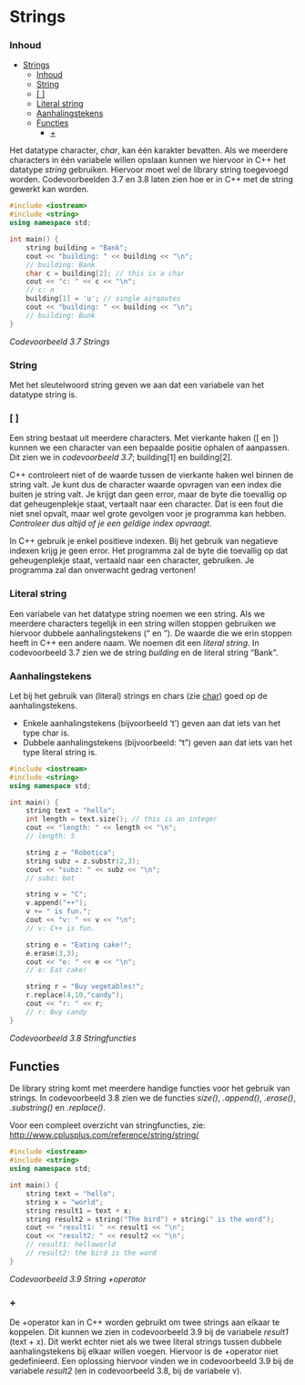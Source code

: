# Strings [](title-id) <!-- omit in toc -->

### Inhoud[](toc-id) <!-- omit in toc -->

- [Strings](#strings-)
  - [Inhoud](#inhoud)
  - [String](#string)
  - [\[ \]](#-)
  - [Literal string](#literal-string)
  - [Aanhalingstekens](#aanhalingstekens)
  - [Functies](#functies)
    - [+](#)

Het datatype character, *char*, kan één karakter bevatten. Als we
meerdere characters in één variabele willen opslaan kunnen we hiervoor in C++ het
datatype *string* gebruiken.
Hiervoor moet wel de library string toegevoegd worden.
Codevoorbeelden 3.7 en 3.8 laten zien hoe er in C++ met de string gewerkt kan worden.

```cpp
#include <iostream>
#include <string>
using namespace std;

int main() {
    string building = "Bank";
    cout << "building: " << building << "\n";
    // building: Bank
    char c = building[2]; // this is a char
    cout << "c: " << c << "\n";
    // c: n
    building[1] = 'u'; // single airqoutes
    cout << "building: " << building << "\n";
    // building: Bunk
}
```

*Codevoorbeeld 3.7 Strings*

### String

Met het sleutelwoord string geven we aan dat een variabele van het datatype string is.

### [ ]

Een string bestaat uit meerdere characters. Met vierkante haken ([ en ]) kunnen we een
character van een bepaalde positie ophalen of aanpassen. Dit zien we in *codevoorbeeld
3.7*; building[1] en building[2].

C++ controleert niet of de waarde tussen de vierkante haken wel binnen de string
valt. Je kunt dus de character waarde opvragen van een index die buiten je string valt.
Je krijgt dan geen error, maar de byte die toevallig op dat geheugenplekje staat, vertaalt
naar een character. Dat is een fout die niet snel opvalt, maar wel grote gevolgen voor
je programma kan hebben.
*Controleer dus altijd of je een geldige index opvraagt.*

In C++ gebruik je enkel positieve indexen. Bij het gebruik van negatieve indexen
krijg je geen error. Het programma zal de byte die toevallig op dat geheugenplekje
staat, vertaald naar een character, gebruiken. Je programma zal dan onverwacht gedrag vertonen!

### Literal string

Een variabele van het datatype string noemen we een string. Als we meerdere
characters tegelijk in een string willen stoppen gebruiken we hiervoor dubbele aanhalingstekens
(“ en ”). De waarde die we erin stoppen heeft in C++ een andere naam.
We noemen dit een *literal string*.
In codevoorbeeld 3.7 zien we de
string *building* en de literal string “Bank”.

### Aanhalingstekens

Let bij het gebruik van (literal) strings en chars (zie [char](../char/README.md)) goed op de aanhalingstekens.

- Enkele aanhalingstekens (bijvoorbeeld ‘t’) geven aan dat iets van het type char is.
- Dubbele aanhalingstekens (bijvoorbeeld: “t”) geven aan dat iets van het type literal
string is.

```cpp
#include <iostream>
#include <string>
using namespace std;

int main() {
    string text = "hello";
    int length = text.size(); // this is an integer
    cout << "length: " << length << "\n";
    // length: 5

    string z = "Robotica";
    string subz = z.substr(2,3);
    cout << "subz: " << subz << "\n";
    // subz: bot

    string v = "C";
    v.append("++");
    v += " is fun.";
    cout << "v: " << v << "\n";
    // v: C++ is fun.

    string e = "Eating cake!";
    e.erase(3,3);
    cout << "e: " << e << "\n";
    // e: Eat cake!

    string r = "Buy vegetables!";
    r.replace(4,10,"candy");
    cout << "r: " << r;
    // r: Buy candy
}
```

*Codevoorbeeld 3.8 Stringfuncties*

## Functies

De library string komt met meerdere handige functies voor het gebruik van strings.
In codevoorbeeld 3.8 zien we de functies *size()*, *.append()*, *.erase()*, *.substring()*
en *.replace()*.

Voor een compleet overzicht van stringfuncties, zie: <http://www.cplusplus.com/reference/string/string/>

```cpp
#include <iostream>
#include <string>
using namespace std;

int main() {
    string text = "hello";
    string x = "world";
    string result1 = text + x;
    string result2 = string("The bird") + string(" is the word");
    cout << "result1: " << result1 << "\n";
    cout << "result2: " << result2 << "\n";
    // result1: helloworld
    // result2: the bird is the word
}
```

*Codevoorbeeld 3.9 String +operator*

### +

De +operator kan in C++ worden gebruikt om twee strings aan elkaar te koppelen. Dit kunnen we zien in codevoorbeeld 3.9 bij de variabele *result1* (text + x).
Dit werkt echter niet als we twee literal strings tussen dubbele aanhalingstekens bij elkaar willen
voegen. Hiervoor is de +operator niet gedefinieerd. Een oplossing hiervoor vinden we
in codevoorbeeld 3.9 bij de variabele *result2* (en in codevoorbeeld 3.8, bij de variabele v).
